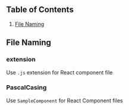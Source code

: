 ## Table of Contents
  1. [File Naming](#file-naming)

## File Naming

### extension
Use `.js` extension for React component file

### PascalCasing
Use `SampleComponent` for React Component files